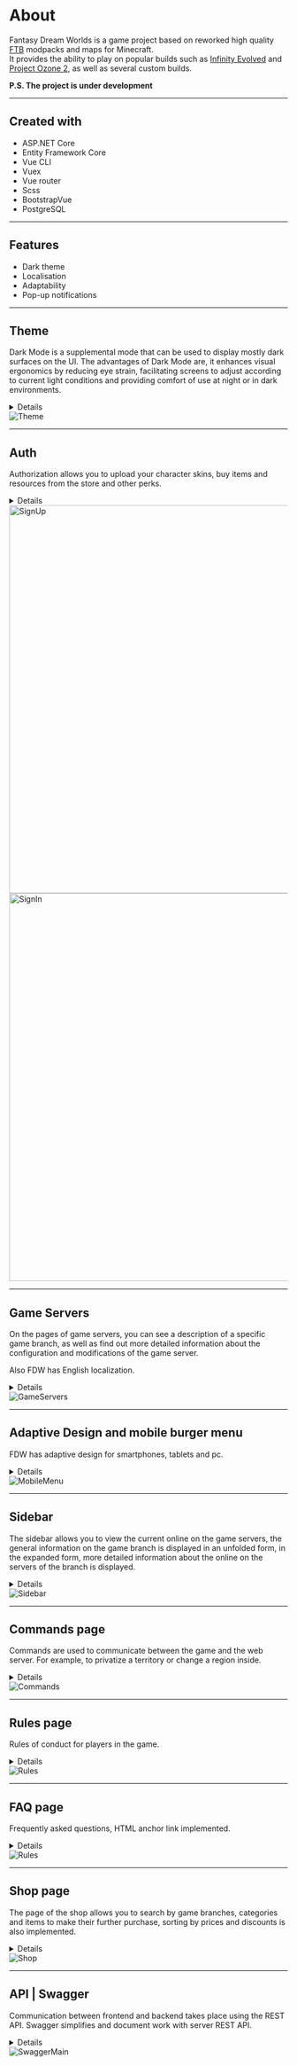 # About

Fantasy Dream Worlds is a game project based on reworked high quality [FTB][FTB] modpacks and maps for Minecraft.  
It provides the ability to play on popular builds such as [Infinity Evolved][Infinity] and [Project Ozone 2][Ozone], as well as several custom builds.

**P.S. The project is under development**

---

## Created with 

* ASP.NET Core
* Entity Framework Core
* Vue CLI
* Vuex
* Vue router
* Scss
* BootstrapVue
* PostgreSQL

---

## Features

* Dark theme
* Localisation
* Adaptability
* Pop-up notifications

---

## Theme
  Dark Mode is a supplemental mode that can be used to display mostly dark surfaces on the UI. The advantages of Dark Mode are, it enhances visual ergonomics by reducing eye strain, facilitating screens to adjust according to current light conditions and providing comfort of use at night or in dark environments.
<details>
  <summary>Details</summary>

  [Issue #6][iss6]  
  [Switch componentn code][isc6]

</details>
<img title="Theme" alt="Theme" src="https://user-images.githubusercontent.com/54445583/95020636-f9b08400-0674-11eb-9ed0-1932f21ca98f.gif" />

---

## Auth
  Authorization allows you to upload your character skins, buy items and resources from the store and other perks.
<details>
  <summary>Details</summary>
  Registration is implemented through ASP.NET Core Identity. Authorization with JSON Web Tokens. Front-end validation is implemented using the Vuelidate library, and server validation errors through popup notifications.

  Auth code: [1][isc8_1] [2][isc8_2]

</details>
<img title="SignUp" width="700px" alt="SignUp" src="https://user-images.githubusercontent.com/54445583/95021523-1ef3c100-067a-11eb-8a7a-5683a049154e.gif" />
<img title="SignIn" width="700px" alt="SignIn" src="https://user-images.githubusercontent.com/54445583/95021631-c7098a00-067a-11eb-98d6-5f4e3874df38.gif" />

---

## Game Servers
On the pages of game servers, you can see a description of a specific game branch, as well as find out more detailed information about the configuration and modifications of the game server.  

Also FDW has English localization.
<details>
  <summary>Details</summary>
  The i18n library was used for localization. You can switch the language both using the switch in the footer and using the address bar.  
    
  [Localisation issue][iss21]  
  Localisation code: [1][isc21_1] [2][isc21_2] [3][isc21_3] [4][isc21_4]  
  
  [Game servers issue][iss27]  
  [Game servers code][isc27]

  
</details>
<img title="GameServers" alt="GameServers" src="https://user-images.githubusercontent.com/54445583/95022424-e9ea6d00-067f-11eb-9547-c1836c5636a8.gif" />

---

## Adaptive Design and mobile burger menu
FDW has adaptive design for smartphones, tablets and pc.
<details>
  <summary>Details</summary>
  The sass preprocessor was used. Layout made using flexbox and grid.
</details>
<img title="MobileMenu" alt="MobileMenu" src="https://user-images.githubusercontent.com/54445583/95022890-7b5ade80-0682-11eb-8a18-48852d45e4ab.gif" />

---

## Sidebar
The sidebar allows you to view the current online on the game servers, the general information on the game branch is displayed in an unfolded form, in the expanded form, more detailed information about the online on the servers of the branch is displayed.
<details>
  <summary>Details</summary>

  [Sidebar code][isc10]

</details>
<img title="Sidebar" alt="Sidebar" src="https://user-images.githubusercontent.com/54445583/95023014-426f3980-0683-11eb-9f15-28b5d56702a6.gif" />

---

## Commands page
Commands are used to communicate between the game and the web server. For example, to privatize a territory or change a region inside.
<details>
  <summary>Details</summary>

  [Commands page code][isc35]

</details>
<img title="Commands" alt="Commands" src="https://user-images.githubusercontent.com/54445583/95023261-c2e26a00-0684-11eb-9c35-9c8d43de9f2f.gif" />

---

## Rules page
Rules of conduct for players in the game.
<details>
  <summary>Details</summary>

  [Rules page code][isc30]

</details>
<img title="Rules" alt="Rules" src="https://user-images.githubusercontent.com/54445583/95023346-384e3a80-0685-11eb-9d94-f0225a20742a.gif" />

---

## FAQ page
Frequently asked questions, HTML anchor link implemented.
<details>
  <summary>Details</summary>
  
  [FAQ code][isc63]
  
</details>
<img title="Rules" alt="Rules" src="https://user-images.githubusercontent.com/54445583/95023590-9596bb80-0686-11eb-93e5-62b5111b789f.gif" />

---

## Shop page
The page of the shop allows you to search by game branches, categories and items to make their further purchase, sorting by prices and discounts is also implemented.
<details>
  <summary>Details</summary>

  The store also has an admin block where you can add products to the database.  
  The display of this block depends on claim's of jwt token's payload. [click][shop_1]  
  On the backend, the role is checked using the attribute - [Authorize(Roles = "Admin")]. [click][shop_2]
  Full shop code: [1][shop_3] [2][shop_4] [3][shop_5] [4][shop_6] [5][shop_7] [6][shop_8]
  <img title="AdminShop" alt="AdminShop" src="https://user-images.githubusercontent.com/54556157/95130041-a3bb0980-0764-11eb-94a7-11bb8b729ac8.gif" />

</details>
<img title="Shop" alt="Shop" src="https://user-images.githubusercontent.com/54556157/95026992-d817c280-069d-11eb-960a-77f9b9786d26.gif" />

---

## API | Swagger
Communication between frontend and backend takes place using the REST API. Swagger simplifies and document work with server REST API. 
<details>
  <summary>Details</summary>
  You can authorize to Swagger using a token and send requests as an authorized user
<img title="SwaggerAuth1" alt="Swagger" src="https://user-images.githubusercontent.com/54445583/95128860-b7fe0700-0762-11eb-83e0-10a57d48c567.png" />
<img title="SwaggerAuth2" alt="Swagger" src="https://user-images.githubusercontent.com/54445583/95128959-e24fc480-0762-11eb-8a51-383d8a57094a.png" />
</details>
<img title="SwaggerMain" alt="SwaggerMain" src="https://user-images.githubusercontent.com/54445583/95127778-38236d00-0761-11eb-931e-a3d9162cc148.png" />

[FTB]: https://www.feed-the-beast.com/
[Infinity]: https://www.curseforge.com/minecraft/modpacks/ftb-infinity-evolved
[Ozone]: https://www.curseforge.com/minecraft/modpacks/project-ozone-2-reloaded

[isc6]: https://github.com/Qupipab/FantasyDreamWorlds/tree/master/client/src/components/controls/fdw-theme-switch
[iss6]: https://github.com/Qupipab/FantasyDreamWorlds/issues/6

[isc8_1]: https://github.com/Qupipab/FantasyDreamWorlds/tree/master/client/src/components/fdw-auth
[isc8_2]: https://github.com/Qupipab/FantasyDreamWorlds/blob/master/Server/WebAPI/Services/AuthService.cs

[iss21]: https://github.com/Qupipab/FantasyDreamWorlds/issues/21
[isc21_1]: https://github.com/Qupipab/FantasyDreamWorlds/blob/master/client/src/services/i18n/get-browser-locale.js
[isc21_2]: https://github.com/Qupipab/FantasyDreamWorlds/tree/master/client/src/components/controls/fdw-locale-select
[isc21_3]: https://github.com/Qupipab/FantasyDreamWorlds/tree/master/client/src/components/utils/localized-link
[isc21_4]: https://github.com/Qupipab/FantasyDreamWorlds/tree/master/client/src/locales

[iss27]: https://github.com/Qupipab/FantasyDreamWorlds/issues/27
[isc27]: https://github.com/Qupipab/FantasyDreamWorlds/tree/master/client/src/views/server-info

[isc10]: https://github.com/Qupipab/FantasyDreamWorlds/tree/master/client/src/components/fdw-sidebar

[isc35]: https://github.com/Qupipab/FantasyDreamWorlds/tree/master/client/src/views/commands

[isc63]: https://github.com/Qupipab/FantasyDreamWorlds/tree/master/client/src/views/faq

[isc30]: https://github.com/Qupipab/FantasyDreamWorlds/tree/master/client/src/views/rules

[shop_1]: https://github.com/Qupipab/FantasyDreamWorlds/blob/master/client/src/store/modules/user.store.js
[shop_2]: https://github.com/Qupipab/FantasyDreamWorlds/blob/master/Server/WebAPI/Controllers/ShopController.cs
[shop_3]: https://github.com/Qupipab/FantasyDreamWorlds/tree/master/client/src/views/shop
[shop_4]: https://github.com/Qupipab/FantasyDreamWorlds/blob/master/client/src/store/modules/shop.store.js
[shop_5]: https://github.com/Qupipab/FantasyDreamWorlds/blob/master/Server/WebAPI/Controllers/ShopController.cs
[shop_6]: https://github.com/Qupipab/FantasyDreamWorlds/blob/master/Server/WebAPI/Services/ShopService.cs
[shop_7]: https://github.com/Qupipab/FantasyDreamWorlds/blob/master/Server/Entities/Repositories/ShopRepository.cs
[shop_8]: https://github.com/Qupipab/FantasyDreamWorlds/blob/master/Server/WebAPI/ApiRoutes.cs
